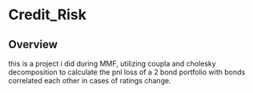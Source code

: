 # Credit_Risk

## Overview
this is a project i did during MMF, utilizing coupla and cholesky decomposition to calculate the pnl loss of a 2 bond portfolio with bonds correlated each other in cases of ratings change.

